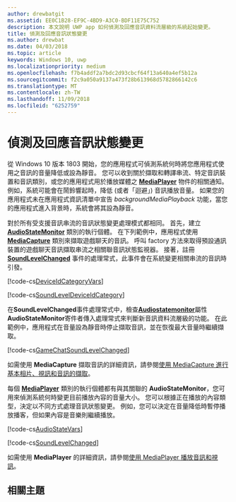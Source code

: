 ```yaml
---
author: drewbatgit
ms.assetid: EE0C1B28-EF9C-4BD9-A3C0-BDF11E75C752
description: 本文說明 UWP app 如何偵測及回應音訊資料流層級的系統起始變更。
title: 偵測及回應音訊狀態變更
ms.author: drewbat
ms.date: 04/03/2018
ms.topic: article
keywords: Windows 10, uwp
ms.localizationpriority: medium
ms.openlocfilehash: f7b4addf2a7bdc2d93cbcf64f13a640a4ef5b12a
ms.sourcegitcommit: f2c9a050a9137a473f28b613968d5782866142c6
ms.translationtype: MT
ms.contentlocale: zh-TW
ms.lasthandoff: 11/09/2018
ms.locfileid: "6252759"
---
```

# <a name="detect-and-respond-to-audio-state-changes"></a>偵測及回應音訊狀態變更
從 Windows 10 版本 1803 開始，您的應用程式可偵測系統何時將您應用程式使用之音訊的音量降低或設為靜音。 您可以收到關於擷取和轉譯串流、特定音訊裝置和音訊類別，或您的應用程式用於播放媒體之 [**MediaPlayer**](https://docs.microsoft.com/en-us/uwp/api/Windows.Media.Playback.MediaPlayer) 物件的相關通知。 例如，系統可能會在鬧鈴響起時，降低 (或者「迴避」) 音訊播放音量。 如果您的應用程式未在應用程式資訊清單中宣告 *backgroundMediaPlayback* 功能，當您的應用程式進入背景時，系統會將其設為靜音。 

對於所有受支援音訊串流的音訊狀態變更處理模式都相同。 首先，建立 [**AudioStateMonitor**](https://docs.microsoft.com/uwp/api/windows.media.audio.audiostatemonitor) 類別的執行個體。 在下列範例中，應用程式使用 [**MediaCapture**](https://msdn.microsoft.com/library/windows/apps/Windows.Media.Capture.MediaCapture) 類別來擷取遊戲聊天的音訊。 呼叫 factory 方法來取得預設通訊裝置的遊戲聊天音訊擷取串流之相關聯音訊狀態監視器。  接著，註冊 [**SoundLevelChanged**](https://docs.microsoft.com/uwp/api/windows.media.audio.audiostatemonitor.soundlevelchanged) 事件的處理常式，此事件會在系統變更相關串流的音訊時引發。

[!code-cs[DeviceIdCategoryVars](./code/SimpleCameraPreview_Win10/cs/MainPage.xaml.cs#SnippetDeviceIdCategoryVars)]

[!code-cs[SoundLevelDeviceIdCategory](./code/SimpleCameraPreview_Win10/cs/MainPage.xaml.cs#SnippetSoundLevelDeviceIdCategory)]

在**SoundLevelChanged**事件處理常式中，檢查[**Audiostatemonitor**](https://docs.microsoft.com/uwp/api/windows.media.audio.audiostatemonitor.soundlevel)屬性**AudioStateMonitor**寄件者傳入處理常式來判斷新音訊資料流層級的功能。 在此範例中，應用程式在音量設為靜音時停止擷取音訊，並在恢復最大音量時繼續擷取。

[!code-cs[GameChatSoundLevelChanged](./code/SimpleCameraPreview_Win10/cs/MainPage.xaml.cs#SnippetGameChatSoundLevelChanged)]

如需使用 **MediaCapture** 擷取音訊的詳細資訊，請參閱[使用 MediaCapture 進行基本相片、視訊和音訊的擷取](basic-photo-video-and-audio-capture-with-MediaCapture.md)。

每個 [**MediaPlayer**](https://msdn.microsoft.com/library/windows/apps/Windows.Media.Playback.MediaPlayer) 類別的執行個體都有與其關聯的 **AudioStateMonitor**，您可用來偵測系統何時變更目前播放內容的音量大小。 您可以根據正在播放的內容類型，決定以不同方式處理音訊狀態變更。 例如，您可以決定在音量降低時暫停播放播客，但如果內容是音樂則繼續播放。 

[!code-cs[AudioStateVars](./code/MediaPlayer_RS1/cs/MainPage.xaml.cs#SnippetAudioStateVars)]

[!code-cs[SoundLevelChanged](./code/MediaPlayer_RS1/cs/MainPage.xaml.cs#SnippetSoundLevelChanged)]

如需使用 **MediaPlayer** 的詳細資訊，請參閱[使用 MediaPlayer 播放音訊和視訊](play-audio-and-video-with-mediaplayer.md)。 

## <a name="related-topics"></a>相關主題